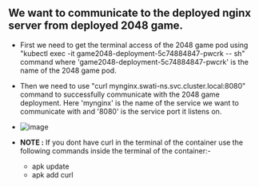 ## We want to communicate to the deployed nginx server from deployed 2048 game.
- First we need to get the terminal access of the 2048 game pod using "kubectl exec -it game2048-deployment-5c74884847-pwcrk -- sh" command where 'game2048-deployment-5c74884847-pwcrk' is the name of the 2048 game pod.
- Then we need to use "curl mynginx.swati-ns.svc.cluster.local:8080" command to successfully communicate with the 2048 game deployment. Here 'mynginx' is the name of the service we want to communicate with and '8080' is the service port it listens on.

- ![image](https://github.com/swatipal1010/Deployments-in-k8s-cluster/assets/110754474/348d1e0d-ef09-4ea4-9270-3faa3e5108b0)

- **NOTE :** If you dont have curl in the terminal of the container use the following commands inside the terminal of the container:-
  - apk update
  - apk add curl
  
  
